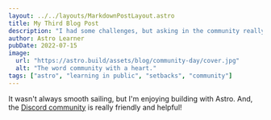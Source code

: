 ```yaml
---
layout: ../../layouts/MarkdownPostLayout.astro
title: My Third Blog Post
description: "I had some challenges, but asking in the community really helped!"
author: Astro Learner
pubDate: 2022-07-15
image:
  url: "https://astro.build/assets/blog/community-day/cover.jpg"
  alt: "The word community with a heart."
tags: ["astro", "learning in public", "setbacks", "community"]
---
```


It wasn't always smooth sailing, but I'm enjoying building with Astro. And, the [Discord community](https://astro.build/chat) is really friendly and helpful!
